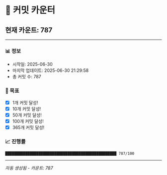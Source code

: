 # 🔢 커밋 카운터

## 현재 카운트: 787

---

### 📊 정보
- 시작일: 2025-06-30
- 마지막 업데이트: 2025-06-30 21:29:58
- 총 커밋 수: 787

### 🎯 목표
- [x] 1개 커밋 달성!
- [x] 10개 커밋 달성!
- [x] 50개 커밋 달성!
- [x] 100개 커밋 달성!
- [x] 365개 커밋 달성!

### 📈 진행률
```
██████████████████████████████████████████████████ 787/100
```

---
*자동 생성됨 - 카운트: 787*
